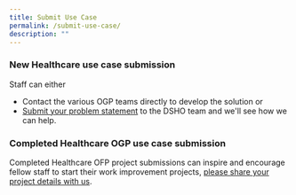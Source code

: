 ```yaml
---
title: Submit Use Case
permalink: /submit-use-case/
description: ""
---
```

### New Healthcare use case submission

Staff can either
* Contact the various OGP teams directly to develop the solution or 
* [Submit your problem statement](https://form.gov.sg/636b02cff8cbe3001165f9dd) to the DSHO team and we'll see how we can help. 


### Completed Healthcare OGP use case submission

Completed Healthcare OFP project submissions can inspire and encourage fellow staff to start their work improvement projects,  [please share your project details with us](www.form.sg).